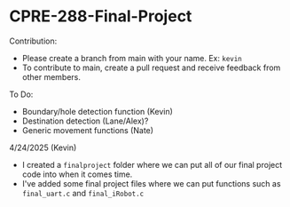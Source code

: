 # CPRE-288-Final-Project

Contribution: 
- Please create a branch from main with your name. Ex: `kevin`
- To contribute to main, create a pull request and receive feedback from other members.


To Do:
- Boundary/hole detection function (Kevin)
- Destination detection (Lane/Alex)?
- Generic movement functions (Nate)

4/24/2025 (Kevin)
- I created a `finalproject` folder where we can put all of our final project code into when it comes time.
- I've added some final project files where we can put functions such as `final_uart.c` and `final_iRobot.c`
